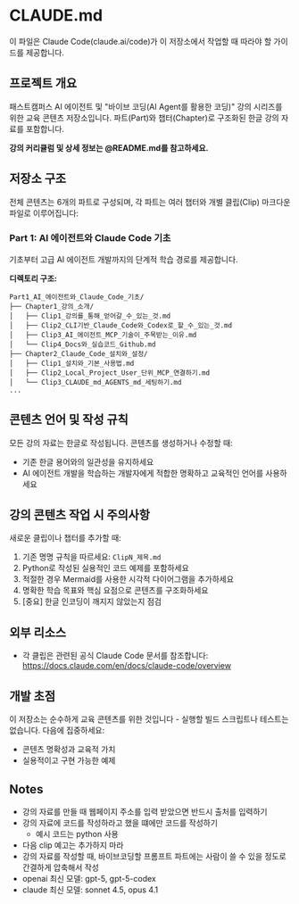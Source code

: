 # CLAUDE.md

이 파일은 Claude Code(claude.ai/code)가 이 저장소에서 작업할 때 따라야 할 가이드를 제공합니다.

## 프로젝트 개요
패스트캠퍼스 AI 에이전트 및 "바이브 코딩(AI Agent를 활용한 코딩)" 강의 시리즈를 위한 교육 콘텐츠 저장소입니다.
파트(Part)와 챕터(Chapter)로 구조화된 한글 강의 자료를 포함합니다.

**강의 커리큘럼 및 상세 정보는 @README.md를 참고하세요.**

## 저장소 구조
전체 콘텐츠는 6개의 파트로 구성되며, 각 파트는 여러 챕터와 개별 클립(Clip) 마크다운 파일로 이루어집니다:

### Part 1: AI 에이전트와 Claude Code 기초
기초부터 고급 AI 에이전트 개발까지의 단계적 학습 경로를 제공합니다.

**디렉토리 구조:**
```
Part1_AI_에이전트와_Claude_Code_기초/
├── Chapter1_강의_소개/
│   ├── Clip1_강의를_통해_얻어갈_수_있는_것.md
│   ├── Clip2_CLI기반_Claude_Code와_Codex로_할_수_있는_것.md
│   ├── Clip3_AI_에이전트_MCP_기술이_주목받는_이유.md
│   └── Clip4_Docs와_실습코드_Github.md
├── Chapter2_Claude_Code_설치와_설정/
│   ├── Clip1_설치와_기본_사용법.md
│   ├── Clip2_Local_Project_User_단위_MCP_연결하기.md
│   └── Clip3_CLAUDE_md_AGENTS_md_세팅하기.md
...
```

## 콘텐츠 언어 및 작성 규칙
모든 강의 자료는 한글로 작성됩니다. 콘텐츠를 생성하거나 수정할 때:
- 기존 한글 용어와의 일관성을 유지하세요
- AI 에이전트 개발을 학습하는 개발자에게 적합한 명확하고 교육적인 언어를 사용하세요

## 강의 콘텐츠 작업 시 주의사항
새로운 클립이나 챕터를 추가할 때:
1. 기존 명명 규칙을 따르세요: `ClipN_제목.md`
2. Python로 작성된 실용적인 코드 예제를 포함하세요
3. 적절한 경우 Mermaid를 사용한 시각적 다이어그램을 추가하세요
4. 명확한 학습 목표와 핵심 요점으로 콘텐츠를 구조화하세요
5. [중요] 한글 인코딩이 깨지지 않았는지 점검

## 외부 리소스
- 각 클립은 관련된 공식 Claude Code 문서를 참조합니다: https://docs.claude.com/en/docs/claude-code/overview

## 개발 초점
이 저장소는 순수하게 교육 콘텐츠를 위한 것입니다 - 실행할 빌드 스크립트나 테스트는 없습니다.
다음에 집중하세요:
- 콘텐츠 명확성과 교육적 가치
- 실용적이고 구현 가능한 예제

## Notes
- 강의 자료를 만들 때 웹페이지 주소를 입력 받았으면 반드시 출처를 입력하기
- 강의 자료에 코드를 작성하라고 했을 떄에만 코드를 작성하기
    - 예시 코드는 python 사용
- 다음 clip 예고는 추가하지 마라
- 강의 자료를 작성할 때, 바이브코딩할 프롬프트 파트에는 사람이 쓸 수 있을 정도로 간결하게 압축해서 작성
- openai 최신 모델: gpt-5, gpt-5-codex
- claude 최신 모델: sonnet 4.5, opus 4.1